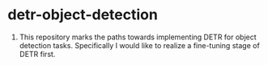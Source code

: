 # detr-object-detection

1. This repository marks the paths towards implementing DETR for object detection tasks. Specifically I would like to realize a fine-tuning stage of DETR first.

